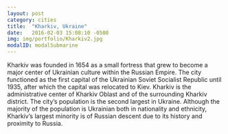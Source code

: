 ```yaml
---
layout: post
category: cities
title:  "Kharkiv, Ukraine"
date:   2016-02-03 15:08:10 -0500
img: img/portfolio/Kharkiv2.jpg
modalID: modalSubmarine
---
```

Kharkiv was founded in 1654 as a small fortress that grew to become a major center of Ukrainian culture within the Russian Empire.  The city functioned as the first capital of the Ukrainian Soviet Socialist Republic until 1935, after which the capital was relocated to Kiev. Kharkiv is the administrative center of Kharkiv Oblast and of the surrounding Kharkiv district.  The city’s population is the second largest in Ukraine.  Although the majority of the population is Ukrainian both in nationality and ethnicity, Kharkiv’s largest minority is of Russian descent due to its history and proximity to Russia.

[flat-icons-link]: https://sellfy.com/p/8Q9P/jV3VZ/

